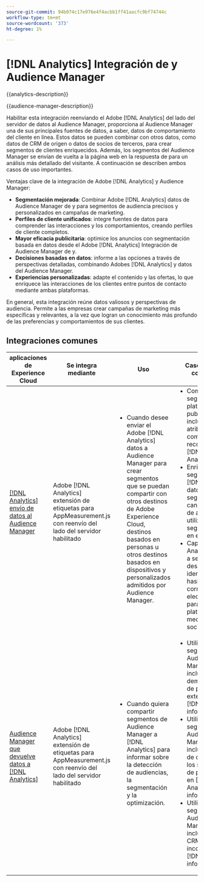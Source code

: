 ```yaml
---
source-git-commit: 94b074c17e976e4f4acbb1ff41aacfc9bf74744c
workflow-type: tm+mt
source-wordcount: '373'
ht-degree: 1%

---
```



# [!DNL Analytics] Integración de y Audience Manager

{{analytics-description}}

{{audience-manager-description}}

Habilitar esta integración reenviando el Adobe [!DNL Analytics] del lado del servidor de datos al Audience Manager, proporciona al Audience Manager una de sus principales fuentes de datos, a saber, datos de comportamiento del cliente en línea. Estos datos se pueden combinar con otros datos, como datos de CRM de origen o datos de socios de terceros, para crear segmentos de clientes enriquecidos. Además, los segmentos del Audience Manager se envían de vuelta a la página web en la respuesta de para un análisis más detallado del visitante. A continuación se describen ambos casos de uso importantes.

Ventajas clave de la integración de Adobe [!DNL Analytics] y Audience Manager:

+ **Segmentación mejorada**: Combinar Adobe [!DNL Analytics] datos de Audience Manager de y para segmentos de audiencia precisos y personalizados en campañas de marketing.
+ **Perfiles de cliente unificados**: integre fuentes de datos para comprender las interacciones y los comportamientos, creando perfiles de cliente completos.
+ **Mayor eficacia publicitaria**: optimice los anuncios con segmentación basada en datos desde el Adobe [!DNL Analytics] Integración de Audience Manager de y.
+ **Decisiones basadas en datos**: informe a las opciones a través de perspectivas detalladas, combinando Adobes [!DNL Analytics] y datos del Audience Manager.
+ **Experiencias personalizadas**: adapte el contenido y las ofertas, lo que enriquece las interacciones de los clientes entre puntos de contacto mediante ambas plataformas.

En general, esta integración reúne datos valiosos y perspectivas de audiencia. Permite a las empresas crear campañas de marketing más específicas y relevantes, a la vez que logran un conocimiento más profundo de las preferencias y comportamientos de sus clientes.

## Integraciones comunes

<table>
    <thead>
        <tr>
            <th>aplicaciones de Experience Cloud</th>
            <th>Se integra mediante</th>
            <th>Uso</th>
            <th>Casos de uso comunes</th>
        </tr>
    </thead>
    <tbody>
        <tr>
            <td>
                <a href="/docs/analytics-learn/tutorials/integrations/audience-manager/enable-server-side-forwarding-in-adobe-launch.html" target="_blank" rel="noreferrer">[!DNL Analytics] envío de datos al Audience Manager</a>
            </td>
            <td>Adobe [!DNL Analytics] extensión de etiquetas para AppMeasurement.js con reenvío del lado del servidor habilitado</td>
            <td>
                <ul style="margin-top: 0;">
                    <li>Cuando desee enviar el Adobe [!DNL Analytics] datos a Audience Manager para crear segmentos que se puedan compartir con otros destinos de Adobe Experience Cloud, destinos basados en personas u otros destinos basados en dispositivos y personalizados admitidos por Audience Manager.</li>
                </ul>
            </td>
            <td>
                <ul style="margin-top: 0;">
                    <li>Comparta segmentos en plataformas de publicidad que incluyan atributos de comportamiento recopilados en [!DNL Analytics].</li>
                    <li>Enriquezca los segmentos con [!DNL Analytics] datos para crear segmentos de canal cruzado de alto valor y utilizarlos en la segmentación en el sitio.</li>
                    <li>Capa en [!DNL Analytics] datos a segmentos desactivados en identificadores hash, como correo electrónico, para usarlos en plataformas de medios sociales.</li>
                </ul>
            </td>
        </tr>        
        <tr>
            <td>
                <a href="https://experienceleague.adobe.com/docs/analytics/integration/audience-analytics/mc-audiences-aam.html" target="_blank" rel="noreferrer">Audience Manager que devuelve datos a [!DNL Analytics]</a>
            </td>
            <td>Adobe [!DNL Analytics] extensión de etiquetas para AppMeasurement.js con reenvío del lado del servidor habilitado</td>
            <td>
                <ul style="margin-top: 0;">
                    <li>Cuando quiera compartir segmentos de Audience Manager a [!DNL Analytics] para informar sobre la detección de audiencias, la segmentación y la optimización.</li>
                </ul>
            </td>
            <td>
                <ul style="margin-top: 0;">
                    <li>Utilice segmentos de Audience Manager que incluyan datos demográficos de proveedores externos en [!DNL Analytics] informes.</li>
                    <li>Utilice segmentos del Audience Manager que incluyan datos de campaña de los servidores de publicidad en [!DNL Analytics] informes.</li>
                    <li>Utilice segmentos de Audience Manager que incluyan datos CRM incorporados en [!DNL Analytics] informes.</li>
                </ul>
            </td>
        </tr>
    </tbody>
</table>
